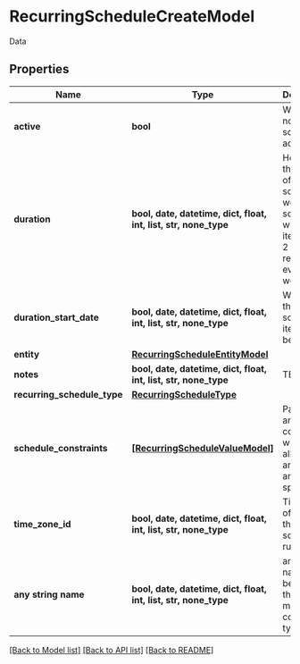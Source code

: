 # RecurringScheduleCreateModel

Data

## Properties
Name | Type | Description | Notes
------------ | ------------- | ------------- | -------------
**active** | **bool** | Whether or not the schedule is active | [optional] 
**duration** | **bool, date, datetime, dict, float, int, list, str, none_type** | How long is the iteration of this schedule.  A weekly schedule with an iteration of 2 would restart every other week. | [optional] 
**duration_start_date** | **bool, date, datetime, dict, float, int, list, str, none_type** | When does the schedule iteration begin | [optional] 
**entity** | [**RecurringScheduleEntityModel**](RecurringScheduleEntityModel.md) |  | [optional] 
**notes** | **bool, date, datetime, dict, float, int, list, str, none_type** | TBD | [optional] 
**recurring_schedule_type** | [**RecurringScheduleType**](RecurringScheduleType.md) |  | [optional] 
**schedule_constraints** | [**[RecurringScheduleValueModel]**](RecurringScheduleValueModel.md) | Passing any constraints will update all of them and remove any not specified. | [optional] 
**time_zone_id** | **bool, date, datetime, dict, float, int, list, str, none_type** | Time Zone of the times the schedule is run | [optional] 
**any string name** | **bool, date, datetime, dict, float, int, list, str, none_type** | any string name can be used but the value must be the correct type | [optional]

[[Back to Model list]](../README.md#documentation-for-models) [[Back to API list]](../README.md#documentation-for-api-endpoints) [[Back to README]](../README.md)


